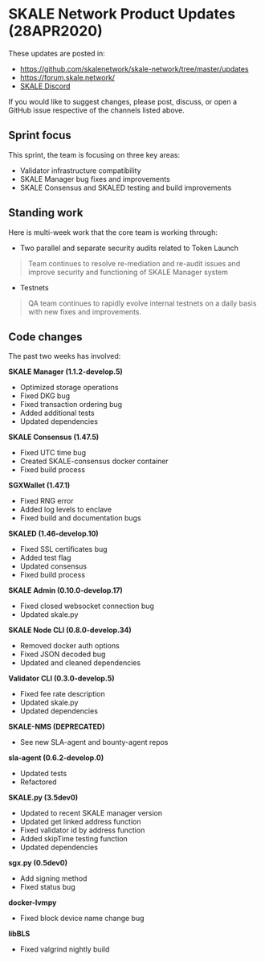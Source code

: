 # SKALE Network Product Updates (28APR2020)

These updates are posted in: 

-   <https://github.com/skalenetwork/skale-network/tree/master/updates>
-   <https://forum.skale.network/>
-   [SKALE Discord](https://discord.gg/vvUtWJB)

If you would like to suggest changes, please post, discuss, or open a GitHub issue respective of the channels listed above.

## Sprint focus

This sprint, the team is focusing on three key areas:

-   Validator infrastructure compatibility
-   SKALE Manager bug fixes and improvements
-   SKALE Consensus and SKALED testing and build improvements

## Standing work

Here is multi-week work that the core team is working through:

-   Two parallel and separate security audits related to Token Launch

> Team continues to resolve re-mediation and re-audit issues and improve security and functioning of SKALE Manager system

-   Testnets

> QA team continues to rapidly evolve internal testnets on a daily basis with new fixes and improvements. 

## Code changes

The past two weeks has involved:

**SKALE Manager (1.1.2-develop.5)**

-   Optimized storage operations
-   Fixed DKG bug
-   Fixed transaction ordering bug
-   Added additional tests
-   Updated dependencies

**SKALE Consensus (1.47.5)**

-   Fixed UTC time bug
-   Created SKALE-consensus docker container
-   Fixed build process

**SGXWallet (1.47.1)**

-   Fixed RNG error
-   Added log levels to enclave
-   Fixed build and documentation bugs

**SKALED (1.46-develop.10)**

-   Fixed SSL certificates bug
-   Added test flag
-   Updated consensus
-   Fixed build process

**SKALE Admin (0.10.0-develop.17)**

-   Fixed closed websocket connection bug
-   Updated skale.py

**SKALE Node CLI (0.8.0-develop.34)**

-   Removed docker auth options
-   Fixed JSON decoded bug
-   Updated and cleaned dependencies

**Validator CLI (0.3.0-develop.5)**

-   Fixed fee rate description
-   Updated skale.py
-   Updated dependencies

**SKALE-NMS (DEPRECATED)**

-   See new SLA-agent and bounty-agent repos

**sla-agent (0.6.2-develop.0)**

-   Updated tests
-   Refactored 

**SKALE.py (3.5dev0)**

-   Updated to recent SKALE manager version
-   Updated get linked address function
-   Fixed validator id by address function
-   Added skipTime testing function
-   Updated dependencies

**sgx.py (0.5dev0)**

-   Add signing method
-   Fixed status bug

**docker-lvmpy**

-   Fixed block device name change bug

**libBLS**

-   Fixed valgrind nightly build
